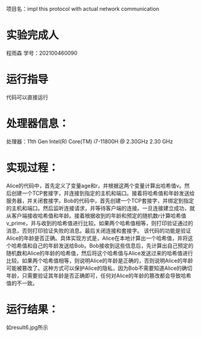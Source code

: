 项目名：impl this protocol with actual network communication
# 实验完成人
程雨森
学号：202100460090
# 运行指导
代码可以直接运行
# 处理器信息：
处理器：11th Gen Intel(R) Core(TM) i7-11800H @ 2.30GHz   2.30 GHz
# 实现过程：
Alice的代码中，首先定义了变量age和r，并根据这两个变量计算出哈希值v。然后创建一个TCP套接字，并连接到指定的主机和端口。接着将哈希值和年龄发送给服务器，并关闭套接字。Bob的代码中，首先创建一个TCP套接字，并绑定到指定的主机和端口。然后监听连接请求，并等待客户端的连接。一旦连接建立成功，就从客户端接收哈希值和年龄。接着根据收到的年龄和预定的随机数r计算哈希值v_prime，并与收到的哈希值进行比较。如果两个哈希值相等，则打印验证通过的消息，否则打印验证失败的消息。最后关闭连接和套接字。
该代码的功能是验证Alice的年龄是否正确。具体实现方式是，Alice在本地计算出一个哈希值，并将这个哈希值和自己的年龄发送给Bob。Bob接收到这些信息后，先计算出自己预定的随机数和Alice的年龄的哈希值，然后将这个哈希值与Alice发送过来的哈希值进行比较。如果两个哈希值相等，则说明Alice的年龄是正确的，否则说明Alice的年龄可能被篡改了。这种方式可以保护Alice的隐私，因为Bob不需要知道Alice的确切年龄，只需要验证其年龄是否正确即可，任何对Alice的年龄的篡改都会导致哈希值的不一致。
# 运行结果：
如result6.jpg所示
